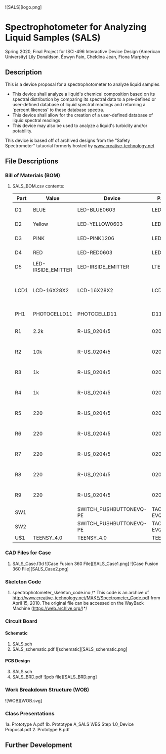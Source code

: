 ![SALS][logo.png]
# Spectrophotometer for Analyzing Liquid Samples (SALS)
Spring 2020, Final Project for ISCI-496 Interactive Device Design (American University)
Lily Donaldson, Éowyn Fain, Cheldina Jean, Fiona Murphey

## Description
This is a device proposal for a spectrophotometer to analyze liquid samples. 

* This device shall analyze a liquid's chemical composition based on its spectral distribution by comparing its spectral data to a pre-defined or user-defined database of liquid spectral readings and returning a 'percent likeness' to these database spectra.
* This device shall allow for the creation of a user-defined database of liquid spectral readings
* This device may also be used to analyze a liquid's turbidity and/or potability.

This device is based off of archived designs from the "Safety Spectrometer" tutuorial formerly hosted by www.creative-technology.net

## File Descriptions
### Bill of Materials (BOM)
1. SALS_BOM.csv
	contents:

	|Part|Value             |Device                 |Package      |Description                               |
	|----|------------------|-----------------------|-------------|------------------------------------------|
	|D1  |BLUE              |LED-BLUE0603           |LED-0603     |Blue SMD LED                              |
	|D2  |Yellow            |LED-YELLOW0603         |LED-0603     |Yellow SMD LED                            |
	|D3  |PINK              |LED-PINK1206           |LED-1206     |Pink SMD LED                              |
	|D4  |RED               |LED-RED0603            |LED-0603     |Red SMD LED                               |
	|D5  |LED-IRSIDE_EMITTER|LED-IRSIDE_EMITTER     |LTE-302      |Infrared LED (IR)                         |
	|LCD1|LCD-16X28X2       |LCD-16X28X2            |LCD-8X2      |Standard text-only 16x2 parallel input LCD|
	|PH1 |PHOTOCELLD11      |PHOTOCELLD11           |D11XX_H      |Photo Sensor                              |
	|R1  |2.2k              |R-US_0204/5            |0204/5       |RESISTOR, American symbol                 |
	|R2  |10k               |R-US_0204/5            |0204/5       |RESISTOR, American symbol                 |
	|R3  |1k                |R-US_0204/5            |0204/5       |RESISTOR, American symbol                 |
	|R4  |1k                |R-US_0204/5            |0204/5       |RESISTOR, American symbol                 |
	|R5  |220               |R-US_0204/5            |0204/5       |RESISTOR, American symbol                 |
	|R6  |220               |R-US_0204/5            |0204/5       |RESISTOR, American symbol                 |
	|R7  |220               |R-US_0204/5            |0204/5       |RESISTOR, American symbol                 |
	|R8  |220               |R-US_0204/5            |0204/5       |RESISTOR, American symbol                 |
	|R9  |220               |R-US_0204/5            |0204/5       |RESISTOR, American symbol                 |
	|SW1 |                  |SWITCH_PUSHBUTTONEVQ-PE|TACT_PANA-EVQ|Buttons                                   |
	|SW2 |                  |SWITCH_PUSHBUTTONEVQ-PE|TACT_PANA-EVQ|Buttons                                   |
	|U$1 |TEENSY_4.0        |TEENSY_4.0             |TEENSY_4.0   |                                          |


### CAD Files for Case
1. SALS_Case.f3d
![Case Fusion 360 File][SALS_Case1.png]
![Case Fusion 360 File][SALS_Case2.png]

### Skeleton Code
1. spectrophotometer_skeleton_code.ino
/* This code is an archive of http://www.creative-technology.net/MAKE/Spectrometer_Code.pdf 
from April 15, 2010. The original file can be accessed on the WayBack Machine (https://web.archive.org/)*/

### Circuit Board
#### Schematic
1. SALS.sch
2. SALS_schematic.pdf
![schematic][SALS_schematic.png]
#### PCB Design
3. SALS.sch
4. SALS_BRD.pdf
![pcb file][SALS_BRD.png]

### Work Breakdown Structure (WOB)
![WOB][WOB.svg]

### Class Presentations
1a. Prototype A.pdf
1b. Prototype A_SALS WBS Step 1.0_Device Proposal.pdf
2. Prototype B.pdf

## Further Development

